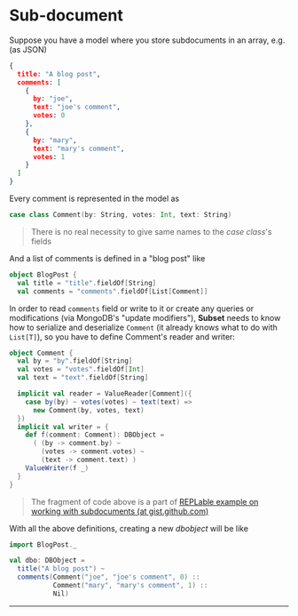 # Sub-document

Suppose you have a model where you store subdocuments in an array,
e.g. (as JSON)

```json
{
  title: "A blog post",
  comments: [
    {
      by: "joe",
      text: "joe's comment",
      votes: 0
    },
    {
      by: "mary",
      text: "mary's comment",
      votes: 1
    }
  ]
}
```

Every comment is represented in the model as

```scala
case class Comment(by: String, votes: Int, text: String)
```

> There is no real necessity to give
> same names to the _case class_'s fields  

And a list of comments is defined in a "blog post" like

```scala
object BlogPost {
  val title = "title".fieldOf[String]
  val comments = "comments".fieldOf[List[Comment]]
```

In order to read `comments` field or write to it or create any queries
or modifications (via MongoDB's "update modifiers"), __Subset__ needs
to know how to serialize and deserialize `Comment` (it already knows
what to do with `List[T]`), so you have to define Comment's reader and
writer:

```scala
object Comment {
  val by = "by".fieldOf[String]
  val votes = "votes".fieldOf[Int]
  val text = "text".fieldOf[String]

  implicit val reader = ValueReader[Comment]({
    case by(by) ~ votes(votes) ~ text(text) =>
      new Comment(by, votes, text)
  })
  implicit val writer = {
    def f(comment: Comment): DBObject =
      ( (by -> comment.by) ~
        (votes -> comment.votes) ~
        (text -> comment.text) )
    ValueWriter(f _)
  }
}
```

> The fragment of code above is a part of
> [REPLable example on working with subdocuments (at gist.github.com)](https://gist.github.com/3033b1cc11825870656d)

With all the above definitions, creating a new $dbobject$ will be like

```scala
import BlogPost._

val dbo: DBObject =
  title("A blog post") ~
  comments(Comment("joe", "joe's comment", 0) ::
           Comment("mary", "mary's comment", 1) ::
           Nil)
```
           

* * *
